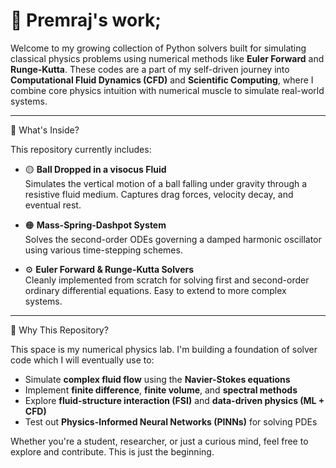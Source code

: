 # 🧠 Premraj's work;

Welcome to my growing collection of Python solvers built for simulating classical physics problems using numerical methods like **Euler Forward** and **Runge-Kutta**. These codes are a part of my self-driven journey into **Computational Fluid Dynamics (CFD)** and **Scientific Computing**, where I combine core physics intuition with numerical muscle to simulate real-world systems.

---

🔬 What's Inside?

This repository currently includes:
- 🟡 **Ball Dropped in a visocus Fluid**  
  Simulates the vertical motion of a ball falling under gravity through a resistive fluid medium. Captures drag forces, velocity decay, and eventual rest.
  
- 🟠 **Mass-Spring-Dashpot System**  
  Solves the second-order ODEs governing a damped harmonic oscillator using various time-stepping schemes.

- ⚙️ **Euler Forward & Runge-Kutta Solvers**  
  Cleanly implemented from scratch for solving first and second-order ordinary differential equations. Easy to extend to more complex systems.

---

🧭 Why This Repository?

This space is my numerical physics lab. I'm building a foundation of solver code which I will eventually use to:
- Simulate **complex fluid flow** using the **Navier-Stokes equations**
- Implement **finite difference**, **finite volume**, and **spectral methods**
- Explore **fluid-structure interaction (FSI)** and **data-driven physics (ML + CFD)**
- Test out **Physics-Informed Neural Networks (PINNs)** for solving PDEs

Whether you're a student, researcher, or just a curious mind, feel free to explore and contribute. This is just the beginning.
